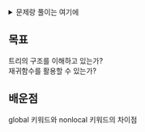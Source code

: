 <details>
  <summary>문제랑 풀이는 여기에</summary>
  
  ### 문제

  Given the root of a binary tree, return the length of the diameter of the tree.

  The diameter of a binary tree is the length of the longest path between any two nodes in a tree. This path may or may not pass through the root.

  The length of a path between two nodes is represented by the number of edges between them.

  ### 풀이
  ```python
  class Solution:
      def diameterOfBinaryTree(self, root: Optional[TreeNode]) -> int:
          result = 0

          def dfs(root):
              nonlocal result

              if not root:
                  return 0

              left, right = dfs(root.left), dfs(root.right)
              result = max(result, left + right)

              return max(left, right) + 1

          dfs(root)
          
          return result
  ```

  ### 런타임 & 메모리
  1. Runtime
    36ms
  2. Memory
    13.8MB

</details>

목표
---
트리의 구조를 이해하고 있는가?<br/>
재귀함수를 활용할 수 있는가?

배운점
---
global 키워드와 nonlocal 키워드의 차이점
